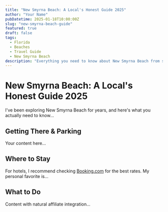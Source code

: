 ```yaml
---
title: "New Smyrna Beach: A Local's Honest Guide 2025"
author: "Your Name"
pubDatetime: 2025-01-18T10:00:00Z
slug: "new-smyrna-beach-guide"
featured: true
draft: false
tags:
  - Florida
  - Beaches
  - Travel Guide
  - New Smyrna Beach
description: "Everything you need to know about New Smyrna Beach from someone who actually lives here."
---
```


# New Smyrna Beach: A Local's Honest Guide 2025

I've been exploring New Smyrna Beach for years, and here's what you actually need to know...

## Getting There & Parking
Your content here...

## Where to Stay
For hotels, I recommend checking [Booking.com](your-affiliate-link) for the best rates. My personal favorite is...

## What to Do
Content with natural affiliate integration...
